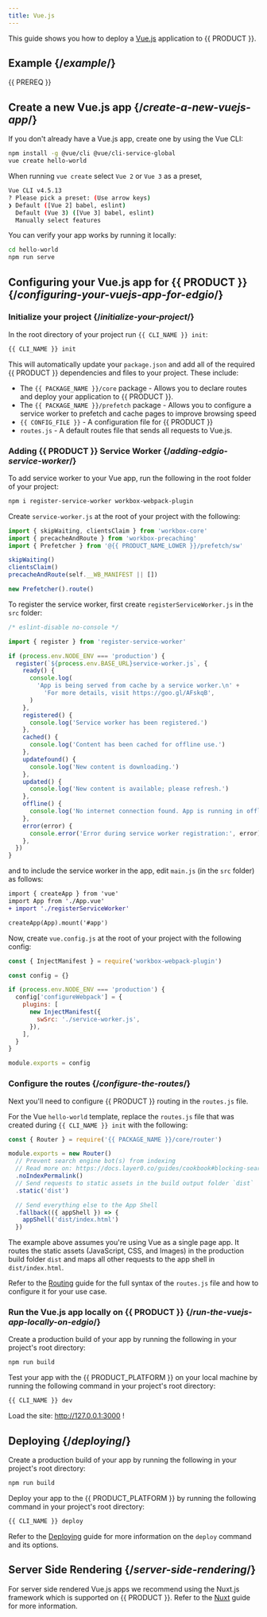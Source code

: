 ```yaml
---
title: Vue.js
---
```


This guide shows you how to deploy a [Vue.js](https://vuejs.org/) application to {{ PRODUCT }}.

## Example {/*example*/}

<ExampleButtons
  title="Vue.js"
  siteUrl="https://edgio-community-layer0-static-vuejs-example-default.layer0-limelight.link"
  repoUrl="https://github.com/layer0-docs/layer0-static-vuejs-example" 
  deployFromRepo />

{{ PREREQ }}

## Create a new Vue.js app {/*create-a-new-vuejs-app*/}

If you don't already have a Vue.js app, create one by using the Vue CLI:

```bash
npm install -g @vue/cli @vue/cli-service-global
vue create hello-world
```

When running `vue create` select `Vue 2` or `Vue 3` as a preset,

```bash
Vue CLI v4.5.13
? Please pick a preset: (Use arrow keys)
❯ Default ([Vue 2] babel, eslint)
  Default (Vue 3) ([Vue 3] babel, eslint)
  Manually select features
```

You can verify your app works by running it locally:

```bash
cd hello-world
npm run serve
```

## Configuring your Vue.js app for {{ PRODUCT }} {/*configuring-your-vuejs-app-for-edgio*/}

### Initialize your project {/*initialize-your-project*/}

In the root directory of your project run `{{ CLI_NAME }} init`:

```bash
{{ CLI_NAME }} init
```

This will automatically update your `package.json` and add all of the required {{ PRODUCT }} dependencies and files to your project. These include:

- The `{{ PACKAGE_NAME }}/core` package - Allows you to declare routes and deploy your application to {{ PRODUCT }}.
- The `{{ PACKAGE_NAME }}/prefetch` package - Allows you to configure a service worker to prefetch and cache pages to improve browsing speed
- `{{ CONFIG_FILE }}` - A configuration file for {{ PRODUCT }}
- `routes.js` - A default routes file that sends all requests to Vue.js.

### Adding {{ PRODUCT }} Service Worker {/*adding-edgio-service-worker*/}

To add service worker to your Vue app, run the following in the root folder of your project:

```bash
npm i register-service-worker workbox-webpack-plugin
```

Create `service-worker.js` at the root of your project with the following:

```js
import { skipWaiting, clientsClaim } from 'workbox-core'
import { precacheAndRoute } from 'workbox-precaching'
import { Prefetcher } from '@{{ PRODUCT_NAME_LOWER }}/prefetch/sw'

skipWaiting()
clientsClaim()
precacheAndRoute(self.__WB_MANIFEST || [])

new Prefetcher().route()
```

To register the service worker, first create `registerServiceWorker.js` in the `src` folder:

```js
/* eslint-disable no-console */

import { register } from 'register-service-worker'

if (process.env.NODE_ENV === 'production') {
  register(`${process.env.BASE_URL}service-worker.js`, {
    ready() {
      console.log(
        'App is being served from cache by a service worker.\n' +
          'For more details, visit https://goo.gl/AFskqB',
      )
    },
    registered() {
      console.log('Service worker has been registered.')
    },
    cached() {
      console.log('Content has been cached for offline use.')
    },
    updatefound() {
      console.log('New content is downloading.')
    },
    updated() {
      console.log('New content is available; please refresh.')
    },
    offline() {
      console.log('No internet connection found. App is running in offline mode.')
    },
    error(error) {
      console.error('Error during service worker registration:', error)
    },
  })
}
```

and to include the service worker in the app, edit `main.js` (in the `src` folder) as follows:

```diff
import { createApp } from 'vue'
import App from './App.vue'
+ import './registerServiceWorker'

createApp(App).mount('#app')
```

Now, create `vue.config.js` at the root of your project with the following config:

```js
const { InjectManifest } = require('workbox-webpack-plugin')

const config = {}

if (process.env.NODE_ENV === 'production') {
  config['configureWebpack'] = {
    plugins: [
      new InjectManifest({
        swSrc: './service-worker.js',
      }),
    ],
  }
}

module.exports = config
```

### Configure the routes {/*configure-the-routes*/}

Next you'll need to configure {{ PRODUCT }} routing in the `routes.js` file.

For the Vue `hello-world` template, replace the `routes.js` file that was created during `{{ CLI_NAME }} init` with the following:

```js
const { Router } = require('{{ PACKAGE_NAME }}/core/router')

module.exports = new Router()
  // Prevent search engine bot(s) from indexing
  // Read more on: https://docs.layer0.co/guides/cookbook#blocking-search-engine-crawlers
  .noIndexPermalink()
  // Send requests to static assets in the build output folder `dist`
  .static('dist')

  // Send everything else to the App Shell
  .fallback(({ appShell }) => {
    appShell('dist/index.html')
  })
```

The example above assumes you're using Vue as a single page app. It routes the static assets (JavaScript, CSS, and Images) in the production build folder `dist` and maps all other requests to the app shell in `dist/index.html`.

Refer to the [Routing](routing) guide for the full syntax of the `routes.js` file and how to configure it for your use case.

### Run the Vue.js app locally on {{ PRODUCT }} {/*run-the-vuejs-app-locally-on-edgio*/}

Create a production build of your app by running the following in your project's root directory:

```bash
npm run build
```

Test your app with the {{ PRODUCT_PLATFORM }} on your local machine by running the following command in your project's root directory:

```bash
{{ CLI_NAME }} dev
```

Load the site: http://127.0.0.1:3000 !

## Deploying {/*deploying*/}

Create a production build of your app by running the following in your project's root directory:

```bash
npm run build
```

Deploy your app to the {{ PRODUCT_PLATFORM }} by running the following command in your project's root directory:

```bash
{{ CLI_NAME }} deploy
```

Refer to the [Deploying](deploy_apps) guide for more information on the `deploy` command and its options.

## Server Side Rendering {/*server-side-rendering*/}

For server side rendered Vue.js apps we recommend using the Nuxt.js framework which is supported on {{ PRODUCT }}. Refer to the [Nuxt](nuxt) guide for more information.
